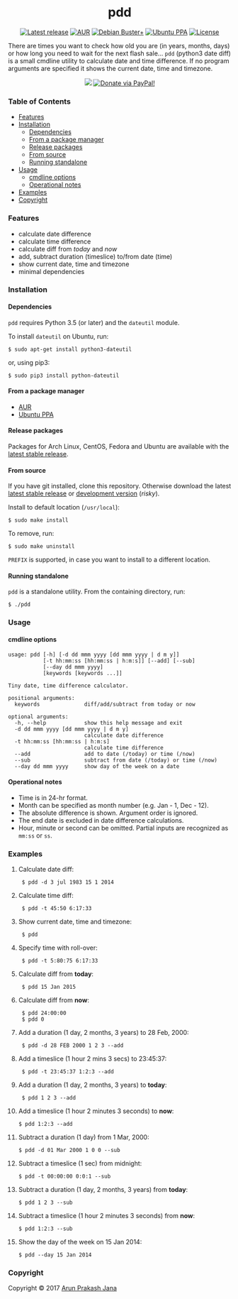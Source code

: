 <h1 align="center">pdd</h1>

<p align="center">
<a href="https://github.com/jarun/pdd/releases/latest"><img src="https://img.shields.io/github/release/jarun/pdd.svg?maxAge=600" alt="Latest release" /></a>
<a href="https://aur.archlinux.org/packages/pdd"><img src="https://img.shields.io/aur/version/pdd.svg?maxAge=600" alt="AUR" /></a>
<a href="https://packages.debian.org/search?keywords=pdd&searchon=names"><img src="https://img.shields.io/badge/debian-10+-blue.svg?maxAge=2592000" alt="Debian Buster+" /></a>
<a href="https://launchpad.net/~twodopeshaggy/+archive/ubuntu/jarun/"><img src="https://img.shields.io/badge/ubuntu-PPA-blue.svg?maxAge=2592000" alt="Ubuntu PPA" /></a>
<a href="https://github.com/jarun/pdd/blob/master/LICENSE"><img src="https://img.shields.io/badge/license-GPLv3-yellow.svg?maxAge=2592000" alt="License" /></a>
</p>

There are times you want to check how old you are (in years, months, days) or how long you need to wait for the next flash sale... `pdd` (python3 date diff) is a small cmdline utility to calculate date and time difference. If no program arguments are specified it shows the current date, time and timezone.

<p align="center">
<a href="https://saythanks.io/to/jarun"><img src="https://img.shields.io/badge/say-thanks!-ff69b4.svg" /></a>
<a href="https://www.paypal.com/cgi-bin/webscr?cmd=_s-xclick&hosted_button_id=RMLTQ76JSXJ4Q"><img src="https://img.shields.io/badge/Donate-$5-FC746D.svg" alt="Donate via PayPal!" /></a>
</p>

### Table of Contents

- [Features](#features)
- [Installation](#installation)
  - [Dependencies](#dependencies)
  - [From a package manager](#from-a-package-manager)
  - [Release packages](#release-packages)
  - [From source](#from-source)
  - [Running standalone](#running-standalone)
- [Usage](#usage)
  - [cmdline options](#cmdline-options)
  - [Operational notes](#operational-notes)
- [Examples](#examples)
- [Copyright](#copyright)

### Features

- calculate date difference
- calculate time difference
- calculate diff from *today* and *now*
- add, subtract duration (timeslice) to/from date (time)
- show current date, time and timezone
- minimal dependencies

### Installation

#### Dependencies

`pdd` requires Python 3.5 (or later) and the `dateutil` module.

To install `dateutil` on Ubuntu, run:

    $ sudo apt-get install python3-dateutil

or, using pip3:

    $ sudo pip3 install python-dateutil

#### From a package manager

- [AUR](https://aur.archlinux.org/packages/pdd/)
- [Ubuntu PPA](https://launchpad.net/~twodopeshaggy/+archive/ubuntu/jarun/)

#### Release packages

Packages for Arch Linux, CentOS, Fedora and Ubuntu are available with the [latest stable release](https://github.com/jarun/pdd/releases/latest).

#### From source

If you have git installed, clone this repository. Otherwise download the latest [latest stable release](https://github.com/jarun/pdd/releases/latest) or [development version](https://github.com/jarun/pdd/archive/master.zip) (*risky*).

Install to default location (`/usr/local`):

    $ sudo make install

To remove, run:

    $ sudo make uninstall

`PREFIX` is supported, in case you want to install to a different location.

#### Running standalone

`pdd` is a standalone utility. From the containing directory, run:

    $ ./pdd

### Usage

#### cmdline options

```
usage: pdd [-h] [-d dd mmm yyyy [dd mmm yyyy | d m y]]
           [-t hh:mm:ss [hh:mm:ss | h:m:s]] [--add] [--sub]
           [--day dd mmm yyyy]
           [keywords [keywords ...]]

Tiny date, time difference calculator.

positional arguments:
  keywords              diff/add/subtract from today or now

optional arguments:
  -h, --help            show this help message and exit
  -d dd mmm yyyy [dd mmm yyyy | d m y]
                        calculate date difference
  -t hh:mm:ss [hh:mm:ss | h:m:s]
                        calculate time difference
  --add                 add to date (/today) or time (/now)
  --sub                 subtract from date (/today) or time (/now)
  --day dd mmm yyyy     show day of the week on a date
```

#### Operational notes

- Time is in 24-hr format.
- Month can be specified as month number (e.g. Jan - 1, Dec - 12).
- The absolute difference is shown. Argument order is ignored.
- The end date is excluded in date difference calculations.
- Hour, minute or second can be omitted. Partial inputs are recognized as `mm:ss` or `ss`.

### Examples

1. Calculate date diff:

        $ pdd -d 3 jul 1983 15 1 2014

2. Calculate time diff:

        $ pdd -t 45:50 6:17:33

3. Show current date, time and timezone:

        $ pdd

4. Specify time with roll-over:

        $ pdd -t 5:80:75 6:17:33

5. Calculate diff from **today**:

        $ pdd 15 Jan 2015

6. Calculate diff from **now**:

        $ pdd 24:00:00
        $ pdd 0

7. Add a duration (1 day, 2 months, 3 years) to 28 Feb, 2000:

        $ pdd -d 28 FEB 2000 1 2 3 --add

8. Add a timeslice (1 hour 2 mins 3 secs) to 23:45:37:

        $ pdd -t 23:45:37 1:2:3 --add

9. Add a duration (1 day, 2 months, 3 years) to **today**:

        $ pdd 1 2 3 --add

10. Add a timeslice (1 hour 2 minutes 3 seconds) to **now**:

        $ pdd 1:2:3 --add

11. Subtract a duration (1 day) from 1 Mar, 2000:

        $ pdd -d 01 Mar 2000 1 0 0 --sub

12. Subtract a timeslice (1 sec) from midnight:

        $ pdd -t 00:00:00 0:0:1 --sub

13. Subtract a duration (1 day, 2 months, 3 years) from **today**:

        $ pdd 1 2 3 --sub

14. Subtract a timeslice (1 hour 2 minutes 3 seconds) from **now**:

        $ pdd 1:2:3 --sub

15. Show the day of the week on 15 Jan 2014:

        $ pdd --day 15 Jan 2014

### Copyright

Copyright © 2017 [Arun Prakash Jana](https://github.com/jarun)
